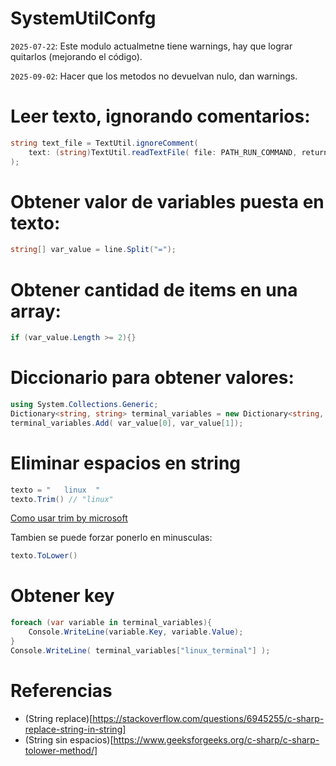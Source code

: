 # SystemUtilConfg

`2025-07-22`: Este modulo actualmetne tiene warnings, hay que lograr quitarlos (mejorando el código).

`2025-09-02`: Hacer que los metodos no devuelvan nulo, dan warnings.

# Leer texto, ignorando comentarios:
```csharp
string text_file = TextUtil.ignoreComment(
    text: (string)TextUtil.readTextFile( file: PATH_RUN_COMMAND, return_type: "text" )
);
```

# Obtener valor de variables puesta en texto:
```csharp
string[] var_value = line.Split("=");
```

# Obtener cantidad de items en una array:
```csharp
if (var_value.Length >= 2){}
```

# Diccionario para obtener valores:
```csharp
using System.Collections.Generic;
Dictionary<string, string> terminal_variables = new Dictionary<string, string>();
terminal_variables.Add( var_value[0], var_value[1]);
```


# Eliminar espacios en string
```csharp
texto = "   linux  "
texto.Trim() // "linux"
```
[Como usar trim by microsoft](https://learn.microsoft.com/en-us/dotnet/api/system.string.trim?view=net-9.0)

Tambien se puede forzar ponerlo en minusculas:
```csharp
texto.ToLower()
```

# Obtener key
```csharp
foreach (var variable in terminal_variables){
    Console.WriteLine(variable.Key, variable.Value);
}
Console.WriteLine( terminal_variables["linux_terminal"] );
```


# Referencias
- (String replace)[https://stackoverflow.com/questions/6945255/c-sharp-replace-string-in-string]
- (String sin espacios)[https://www.geeksforgeeks.org/c-sharp/c-sharp-tolower-method/]
